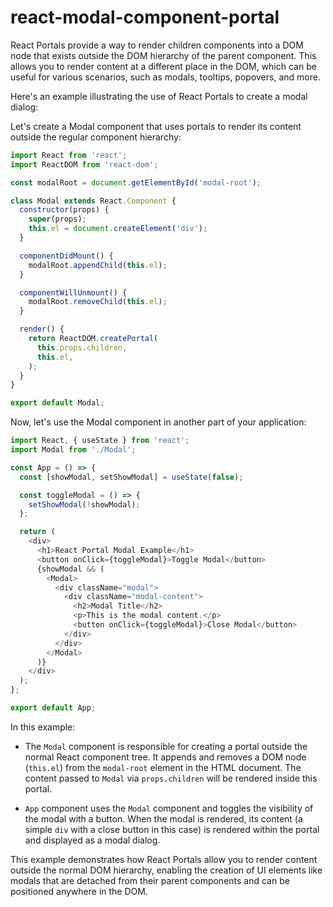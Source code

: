 # react-modal-component-portal
React Portals provide a way to render children components into a DOM node that exists outside the DOM hierarchy of the parent component. This allows you to render content at a different place in the DOM, which can be useful for various scenarios, such as modals, tooltips, popovers, and more.

Here's an example illustrating the use of React Portals to create a modal dialog:

Let's create a Modal component that uses portals to render its content outside the regular component hierarchy:

```javascript
import React from 'react';
import ReactDOM from 'react-dom';

const modalRoot = document.getElementById('modal-root');

class Modal extends React.Component {
  constructor(props) {
    super(props);
    this.el = document.createElement('div');
  }

  componentDidMount() {
    modalRoot.appendChild(this.el);
  }

  componentWillUnmount() {
    modalRoot.removeChild(this.el);
  }

  render() {
    return ReactDOM.createPortal(
      this.props.children,
      this.el,
    );
  }
}

export default Modal;
```

Now, let's use the Modal component in another part of your application:

```javascript
import React, { useState } from 'react';
import Modal from './Modal';

const App = () => {
  const [showModal, setShowModal] = useState(false);

  const toggleModal = () => {
    setShowModal(!showModal);
  };

  return (
    <div>
      <h1>React Portal Modal Example</h1>
      <button onClick={toggleModal}>Toggle Modal</button>
      {showModal && (
        <Modal>
          <div className="modal">
            <div className="modal-content">
              <h2>Modal Title</h2>
              <p>This is the modal content.</p>
              <button onClick={toggleModal}>Close Modal</button>
            </div>
          </div>
        </Modal>
      )}
    </div>
  );
};

export default App;
```

In this example:

- The `Modal` component is responsible for creating a portal outside the normal React component tree. It appends and removes a DOM node (`this.el`) from the `modal-root` element in the HTML document. The content passed to `Modal` via `props.children` will be rendered inside this portal.

- `App` component uses the `Modal` component and toggles the visibility of the modal with a button. When the modal is rendered, its content (a simple `div` with a close button in this case) is rendered within the portal and displayed as a modal dialog.

This example demonstrates how React Portals allow you to render content outside the normal DOM hierarchy, enabling the creation of UI elements like modals that are detached from their parent components and can be positioned anywhere in the DOM.
